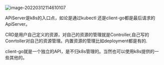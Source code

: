 ![image-20220312114610107](C:\Users\CXF\AppData\Roaming\Typora\typora-user-images\image-20220312114610107.png)

APiServer是k8s的入口点，如论是通过kubectl 还是client-go都是最后请求的ApiServer。

CRD是用户自己定义的资源，对自己的资源的管理就是Controller,自己写的Conrtoller对自己的资源管理。内置资源的管理比如deployment都是有的.

client-go就是一个独立的API，是不归k8s管理的。当然也可以使用k8s提供的一些其他的。